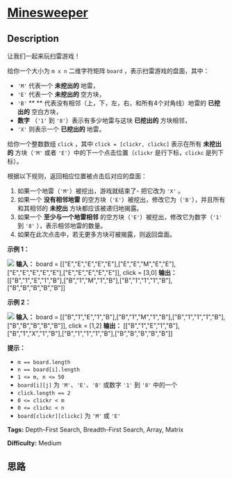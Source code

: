 # [Minesweeper][title]

## Description

让我们一起来玩扫雷游戏！

给你一个大小为 `m x n` 二维字符矩阵 `board` ，表示扫雷游戏的盘面，其中：

  * `'M'` 代表一个 **未挖出的** 地雷，
  * `'E'` 代表一个 **未挖出的** 空方块，
  * `'B'` ** ** 代表没有相邻（上，下，左，右，和所有4个对角线）地雷的 **已挖出的** 空白方块，
  * **数字** （`'1'` 到 `'8'`）表示有多少地雷与这块 **已挖出的** 方块相邻，
  * `'X'` 则表示一个 **已挖出的** 地雷。

给你一个整数数组 `click` ，其中 `click = [clickr, clickc]` 表示在所有 **未挖出的** 方块（`'M'` 或者
`'E'`）中的下一个点击位置（`clickr` 是行下标，`clickc` 是列下标）。

根据以下规则，返回相应位置被点击后对应的盘面：

  1. 如果一个地雷（`'M'`）被挖出，游戏就结束了- 把它改为 `'X'` 。
  2. 如果一个 **没有相邻地雷** 的空方块（`'E'`）被挖出，修改它为（`'B'`），并且所有和其相邻的 **未挖出** 方块都应该被递归地揭露。
  3. 如果一个 **至少与一个地雷相邻** 的空方块（`'E'`）被挖出，修改它为数字（`'1'` 到 `'8'` ），表示相邻地雷的数量。
  4. 如果在此次点击中，若无更多方块可被揭露，则返回盘面。



**示例 1：**

![](https://assets.leetcode.com/uploads/2018/10/12/minesweeper_example_1.png)
            **输入：** board = [["E","E","E","E","E"],["E","E","M","E","E"],["E","E","E","E","E"],["E","E","E","E","E"]], click = [3,0]    **输出：** [["B","1","E","1","B"],["B","1","M","1","B"],["B","1","1","1","B"],["B","B","B","B","B"]]    

**示例 2：**

![](https://assets.leetcode.com/uploads/2018/10/12/minesweeper_example_2.png)
            **输入：** board = [["B","1","E","1","B"],["B","1","M","1","B"],["B","1","1","1","B"],["B","B","B","B","B"]], click = [1,2]    **输出：** [["B","1","E","1","B"],["B","1","X","1","B"],["B","1","1","1","B"],["B","B","B","B","B"]]    



**提示：**

  * `m == board.length`
  * `n == board[i].length`
  * `1 <= m, n <= 50`
  * `board[i][j]` 为 `'M'`、`'E'`、`'B'` 或数字 `'1'` 到 `'8'` 中的一个
  * `click.length == 2`
  * `0 <= clickr < m`
  * `0 <= clickc < n`
  * `board[clickr][clickc]` 为 `'M'` 或 `'E'`


**Tags:** Depth-First Search, Breadth-First Search, Array, Matrix

**Difficulty:** Medium

## 思路

[title]: https://leetcode-cn.com/problems/minesweeper
